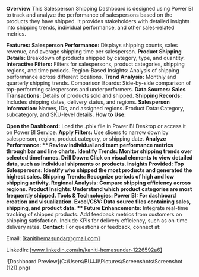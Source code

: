 **Overview**
This Salesperson Shipping Dashboard is designed using Power BI to track and analyze the performance of salespersons based on the products they have shipped. It provides stakeholders with detailed insights into shipping trends, individual performance, and other sales-related metrics.

**Features:**
**Salesperson Performance:**
Displays shipping counts, sales revenue, and average shipping time per salesperson.
**Product Shipping Details:**
Breakdown of products shipped by category, type, and quantity.
**Interactive Filters:**
Filters for salespersons, product categories, shipping regions, and time periods.
Region-Based Insights: Analysis of shipping performance across different locations.
**Trend Analysis:**
Monthly and quarterly shipping trends.
Comparison Boards: Side-by-side comparison of top-performing salespersons and underperformers.
**Data Sources:**
**Sales Transactions:**
Details of products sold and shipped.
**Shipping Records:**
Includes shipping dates, delivery status, and regions.
**Salesperson Information:**
Names, IDs, and assigned regions.
Product Data: Category, subcategory, and SKU-level details.
**How to Use:**

**Open the Dashboard:**
Load the .pbix file in Power BI Desktop or access it on Power BI Service.
**Apply Filters:**
Use slicers to narrow down by salesperson, region, product category, or shipping date.
**Analyze Performance: **
Review individual and team performance metrics through bar and line charts.
**Identify Trends:**
Monitor shipping trends over selected timeframes.
**Drill Down:**
Click on visual elements to view detailed data, such as individual shipments or products.
Insights Provided:
**Top Salespersons:**
Identify who shipped the most products and generated the highest sales.
**Shipping Trends:**
Recognize periods of high and low shipping activity.
**Regional Analysis:**
Compare shipping efficiency across regions.
**Product Insights:**
Understand which product categories are most frequently shipped.
Tools & Technologies:
**Power BI:**
**For dashboard creation and visualization.
Excel/CSV:**
Data source files containing sales, shipping, and product data.
**
Future Enhancements:**
Integrate real-time tracking of shipped products.
Add feedback metrics from customers on shipping satisfaction.
Include KPIs for delivery efficiency, such as on-time delivery rates.
**Contact:**
For questions or feedback, connect at:

Email: [kanitihemasundar@gmail.com]

LinkedIn: [www.linkedin.com/in/kaniti-hemasundar-1226592a6]

![Dashboard Preview](C:\Users\BUJJI\Pictures\Screenshots\Screenshot (121).png)
